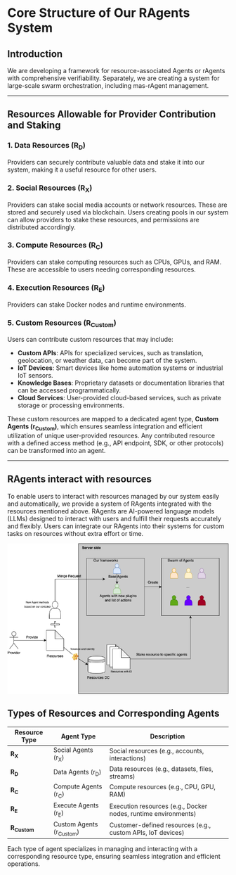 # Core Structure of Our RAgents System

## Introduction
We are developing a framework for resource-associated Agents or rAgents with comprehensive verifiability. Separately, we are creating a system for large-scale swarm orchestration, including mas-rAgent management.

---

## Resources Allowable for Provider Contribution and Staking

### **1. Data Resources (R<sub>D</sub>)**
Providers can securely contribute valuable data and stake it into our system, making it a useful resource for other users.

### **2. Social Resources (R<sub>X</sub>)**
Providers can stake social media accounts or network resources. These are stored and securely used via blockchain. Users creating pools in our system can allow providers to stake these resources, and permissions are distributed accordingly.

### **3. Compute Resources (R<sub>C</sub>)**
Providers can stake computing resources such as CPUs, GPUs, and RAM. These are accessible to users needing corresponding resources.

### **4. Execution Resources (R<sub>E</sub>)**
Providers can stake Docker nodes and runtime environments.

### **5. Custom Resources (R<sub>Custom</sub>)**
Users can contribute custom resources that may include:

- **Custom APIs**: APIs for specialized services, such as translation, geolocation, or weather data, can become part of the system.
- **IoT Devices**: Smart devices like home automation systems or industrial IoT sensors.
- **Knowledge Bases**: Proprietary datasets or documentation libraries that can be accessed programmatically.
- **Cloud Services**: User-provided cloud-based services, such as private storage or processing environments.

These custom resources are mapped to a dedicated agent type, **Custom Agents (r<sub>Custom</sub>)**, which ensures seamless integration and efficient utilization of unique user-provided resources. Any contributed resource with a defined access method (e.g., API endpoint, SDK, or other protocols) can be transformed into an agent.

---

## RAgents interact with resources

To enable users to interact with resources managed by our system easily and automatically, we provide a system of RAgents integrated with the resources mentioned above. RAgents are AI-powered language models (LLMs) designed to interact with users and fulfill their requests accurately and flexibly. Users can integrate our RAgents into their systems for custom tasks on resources without extra effort or time.

![RAgent interact with resource](image/Agent_interact_Resources.png)


## Types of Resources and Corresponding Agents

| **Resource Type**       | **Agent Type**                 | **Description**                                                  |
|--------------------------|-------------------------------|------------------------------------------------------------------|
| **R<sub>X</sub>**       | Social Agents (r<sub>X</sub>)  | Social resources (e.g., accounts, interactions)                 |
| **R<sub>D</sub>**       | Data Agents (r<sub>D</sub>)    | Data resources (e.g., datasets, files, streams)                 |
| **R<sub>C</sub>**       | Compute Agents (r<sub>C</sub>) | Compute resources (e.g., CPU, GPU, RAM)                         |
| **R<sub>E</sub>**       | Execute Agents (r<sub>E</sub>) | Execution resources (e.g., Docker nodes, runtime environments)  |
| **R<sub>Custom</sub>**  | Custom Agents (r<sub>Custom</sub>) | Customer-defined resources (e.g., custom APIs, IoT devices)      |

Each type of agent specializes in managing and interacting with a corresponding resource type, ensuring seamless integration and efficient operations.
